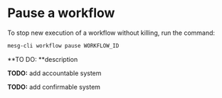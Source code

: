# Pause a workflow

To stop new execution of a workflow without killing, run the command:

```bash
mesg-cli workflow pause WORKFLOW_ID
```

**TO DO: **description

**TODO:** add accountable system

**TODO:** add confirmable system

